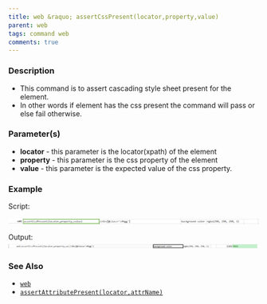 ```yaml
---
title: web &raquo; assertCssPresent(locator,property,value)
parent: web
tags: command web
comments: true
---
```


### Description

- This command is to assert cascading style sheet present for the element.
- In other words if element has the css present the command will pass or else fail otherwise.

### Parameter(s)

- **locator** - this parameter is the locator(xpath) of the element
- **property** - this parameter is the css property of the element
- **value** - this parameter is the expected value of the css property.

### Example

 Script:

![](image/assertCssPresent_01.png)

Output:<br/>
![](image/assertCssPresent_02.png)

### See Also

- [`web`](index.html)
- [`assertAttributePresent(locator,attrName)`](assertAttributePresent(locator,attrName).html)